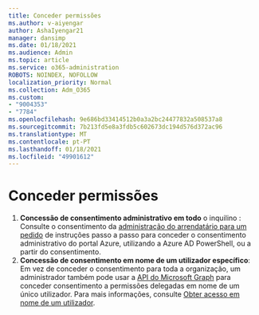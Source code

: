 ```yaml
---
title: Conceder permissões
ms.author: v-aiyengar
author: AshaIyengar21
manager: dansimp
ms.date: 01/18/2021
ms.audience: Admin
ms.topic: article
ms.service: o365-administration
ROBOTS: NOINDEX, NOFOLLOW
localization_priority: Normal
ms.collection: Adm_O365
ms.custom:
- "9004353"
- "7784"
ms.openlocfilehash: 9e686bd33414512b0a3a2bc24477832a508537a8
ms.sourcegitcommit: 7b213fd5e8a3fdb5c602673dc194d576d372ac96
ms.translationtype: MT
ms.contentlocale: pt-PT
ms.lasthandoff: 01/18/2021
ms.locfileid: "49901612"
---
```

# <a name="grant-permissions"></a>Conceder permissões

1. **Concessão de consentimento administrativo em todo** o inquilino : Consulte o consentimento da [administração do arrendatário para um pedido](https://docs.microsoft.com/azure/active-directory/manage-apps/grant-admin-consent) de instruções passo a passo para conceder o consentimento administrativo do portal Azure, utilizando a Azure AD PowerShell, ou a partir do consentimento.
1. **Concessão de consentimento em nome de um utilizador específico**: Em vez de conceder o consentimento para toda a organização, um administrador também pode usar a [API do Microsoft Graph](https://docs.microsoft.com/graph/use-the-api) para conceder consentimento a permissões delegadas em nome de um único utilizador. Para mais informações, consulte [Obter acesso em nome de um utilizador](https://docs.microsoft.com/graph/auth-v2-user).